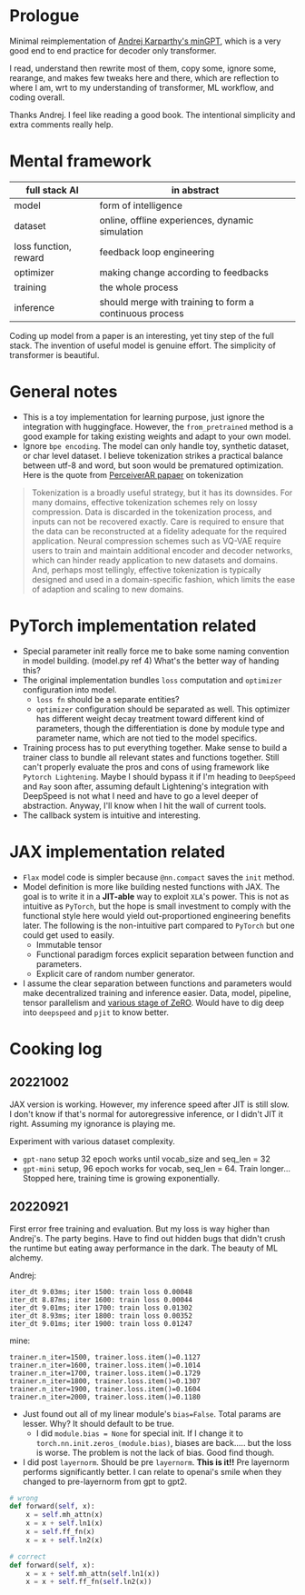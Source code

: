 # Prologue
Minimal reimplementation of [Andrej Karparthy's minGPT](https://github.com/karpathy/minGPT), which is a very good end to end practice for decoder only transformer. 

I read, understand then rewrite most of them, copy some, ignore some, rearange, and makes few tweaks here and there, which are reflection to where I am, wrt to my understanding of transformer, ML workflow, and coding overall. 

Thanks Andrej. I feel like reading a good book. The intentional simplicity and extra comments really help.


# Mental framework
| full stack AI         | in abstract                 |
| ----------------------------- | --------------------------- |
| model                     | form of intelligence      |
| dataset                   | online, offline experiences, dynamic simulation |
| loss function, reward | feedback loop engineering              |
| optimizer                 | making change according to feedbacks               |
| training                  | the whole process           |
| inference                 | should merge with training to form a continuous process                            |

Coding up model from a paper is an interesting, yet tiny step of the full stack. The invention of useful model is genuine effort. The simplicity of transformer is beautiful. 


# General notes
- This is a toy implementation for learning purpose, just ignore the integration with huggingface. However, the `from_pretrained` method is a good example for taking existing weights and adapt to your own model. 
- Ignore `bpe encoding`. The model can only handle toy, synthetic dataset, or char level dataset. I believe tokenization strikes a practical balance between utf-8 and word, but soon would be prematured optimization. Here is the quote from [PerceiverAR papaer](https://arxiv.org/abs/2202.07765) on tokenization
> Tokenization is a broadly useful strategy, but it has its downsides. For many domains, effective tokenization schemes rely on lossy compression. Data is discarded in the tokenization process, and inputs can not be recovered exactly. Care is required to ensure that the data can be reconstructed at a fidelity adequate for the required application. Neural compression schemes such as VQ-VAE require users to train and maintain additional encoder and decoder networks, which can hinder ready application to new datasets and domains. And, perhaps most tellingly, effective tokenization is typically designed and used in a domain-specific fashion, which limits the ease of adaption and scaling to new domains.


# PyTorch implementation related
- Special parameter init really force me to bake some naming convention in model building. (model.py ref 4) What's the better way of handing this? 
- The original implementation bundles `loss` computation and `optimizer` configuration into model. 
    - `loss fn` should be a separate entities?
    - `optimizer` configuration should be separated as well. This optimizer has different weight decay treatment toward different kind of parameters, though the differentiation is done by module type and parameter name, which are not tied to the model specifics. 
- Training process has to put everything together. Make sense to build a trainer class to bundle all relevant states and functions together. Still can't properly evaluate the pros and cons of using framework like `Pytorch Lightening`. Maybe I should bypass it if I'm heading to `DeepSpeed` and `Ray` soon after, assuming default Lightening's integration with DeepSpeed is not what I need and have to go a level deeper of abstraction. Anyway, I'll know when I hit the wall of current tools. 
- The callback system is intuitive and interesting.


# JAX implementation related
- `Flax` model code is simpler because `@nn.compact` saves the `init` method. 
- Model definition is more like building nested functions with JAX. The goal is to write it in a **JIT-able** way to exploit `XLA`'s power. This is not as intuitive as `PyTorch`, but the hope is small investment to comply with the functional style here would yield out-proportioned engineering benefits later. The following is the non-intuitive part compared to `PyTorch` but one could get used to easily.
    - Immutable tensor
    - Functional paradigm forces explicit separation between function and parameters. 
    - Explicit care of random number generator. 
- I assume the clear separation between functions and parameters would make decentralized training and inference easier. Data, model, pipeline, tensor parallelism and [various stage of ZeRO](https://www.microsoft.com/en-us/research/blog/ZeRO-deepspeed-new-system-optimizations-enable-training-models-with-over-100-billion-parameters/). Would have to dig deep into `deepspeed` and `pjit` to know better. 


# Cooking log
## 20221002
JAX version is working. However, my inference speed after JIT is still slow.  
I don't know if that's normal for autoregressive inference, or I didn't JIT it right. Assuming my ignorance is playing me. 

Experiment with various dataset complexity. 
- `gpt-nano` setup 32 epoch works until vocab_size and seq_len = 32
- `gpt-mini` setup, 96 epoch works for vocab, seq_len = 64. Train longer... Stopped here, training time is growing exponentially.

## 20220921
First error free training and evaluation. But my loss is way higher than Andrej's. The party begins. Have to find out hidden bugs that didn't crush the runtime but eating away performance in the dark. The beauty of ML alchemy.

Andrej:
``` 
iter_dt 9.03ms; iter 1500: train loss 0.00048
iter_dt 8.87ms; iter 1600: train loss 0.00044
iter_dt 9.01ms; iter 1700: train loss 0.01302
iter_dt 8.93ms; iter 1800: train loss 0.00352
iter_dt 9.01ms; iter 1900: train loss 0.01247
```

mine: 
```
trainer.n_iter=1500, trainer.loss.item()=0.1127
trainer.n_iter=1600, trainer.loss.item()=0.1014
trainer.n_iter=1700, trainer.loss.item()=0.1729
trainer.n_iter=1800, trainer.loss.item()=0.1307
trainer.n_iter=1900, trainer.loss.item()=0.1604
trainer.n_iter=2000, trainer.loss.item()=0.1180
```

- Just found out all of my linear module's `bias=False`. Total params are lesser. Why? It should default to be true. 
  - I did `module.bias = None` for special init. If I change it to `torch.nn.init.zeros_(module.bias)`, biases are back..... but the loss is worse. The problem is not the lack of bias. Good find though. 
- I did post `layernorm`. Should be pre `layernorm`. **This is it!!** Pre layernorm performs significantly better. I can relate to openai's smile when they changed to pre-layernorm from gpt to gpt2. 
```python
# wrong
def forward(self, x):
    x = self.mh_attn(x)
    x = x + self.ln1(x)
    x = self.ff_fn(x)
    x = x + self.ln2(x)

# correct
def forward(self, x):
    x = x + self.mh_attn(self.ln1(x))
    x = x + self.ff_fn(self.ln2(x))
```